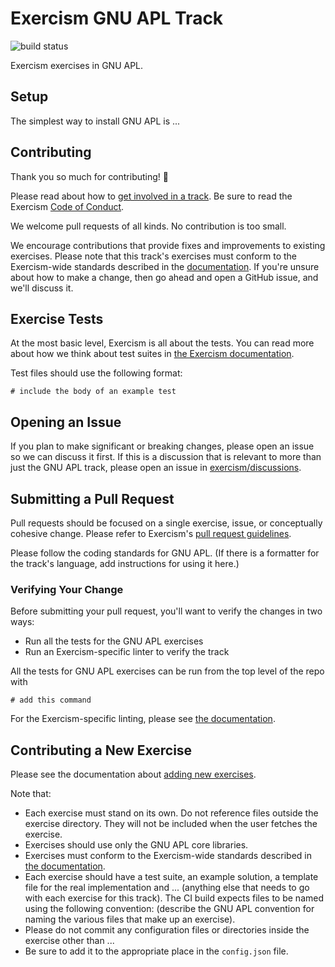 # Exercism GNU APL Track

![build status](https://travis-ci.org/exercism/gnu-apl.svg?branch=master)

Exercism exercises in GNU APL.

## Setup

The simplest way to install GNU APL is ...

## Contributing

Thank you so much for contributing! :tada:

Please read about how to [get involved in a track](https://github.com/exercism/docs/tree/master/contributing-to-language-tracks). Be sure to read the Exercism [Code of Conduct](https://github.com/exercism/exercism.io/blob/master/CODE_OF_CONDUCT.md).

We welcome pull requests of all kinds. No contribution is too small.

We encourage contributions that provide fixes and improvements to existing exercises. Please note that this track's exercises must conform to the Exercism-wide standards described in the [documentation](https://github.com/exercism/docs/tree/master/language-tracks/exercises). If you're unsure about how to make a change, then go ahead and open a GitHub issue, and we'll discuss it.

## Exercise Tests

At the most basic level, Exercism is all about the tests. You can read more about how we think about test suites in [the Exercism documentation](https://github.com/exercism/docs/blob/master/language-tracks/exercises/anatomy/test-suites.md).

Test files should use the following format:

```
# include the body of an example test
```

## Opening an Issue

If you plan to make significant or breaking changes, please open an issue so we can discuss it first. If this is a discussion that is relevant to more than just the GNU APL track, please open an issue in [exercism/discussions](https://github.com/exercism/discussions/issues).

## Submitting a Pull Request

Pull requests should be focused on a single exercise, issue, or conceptually cohesive change. Please refer to Exercism's [pull request guidelines](https://github.com/exercism/docs/blob/master/contributing/pull-request-guidelines.md).

Please follow the coding standards for GNU APL. (If there is a formatter for the track's language, add instructions for using it here.)

### Verifying Your Change

Before submitting your pull request, you'll want to verify the changes in two ways:

* Run all the tests for the GNU APL exercises
* Run an Exercism-specific linter to verify the track

All the tests for GNU APL exercises can be run from the top level of the repo with

```
# add this command
```

For the Exercism-specific linting, please see [the documentation](https://github.com/exercism/docs/blob/master/language-tracks/configuration/linting.md).

## Contributing a New Exercise

Please see the documentation about [adding new exercises](https://github.com/exercism/docs/blob/master/you-can-help/make-up-new-exercises.md).

Note that:

- Each exercise must stand on its own. Do not reference files outside the exercise directory. They will not be included when the user fetches the exercise.
- Exercises should use only the GNU APL core libraries.
- Exercises must conform to the Exercism-wide standards described in [the documentation](https://github.com/exercism/docs/tree/master/language-tracks/exercises).
- Each exercise should have a test suite, an example solution, a template file for the real implementation and ... (anything else that needs to go with each exercise for this track). The CI build expects files to be named using the following convention: (describe the GNU APL convention for naming the various files that make up an exercise).
- Please do not commit any configuration files or directories inside the exercise other than ...
- Be sure to add it to the appropriate place in the `config.json` file.
